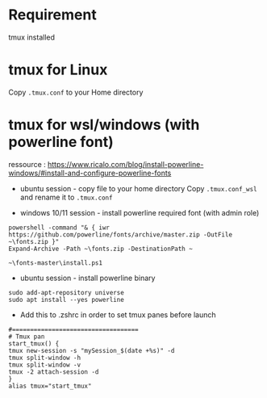 # Requirement
tmux installed

# tmux for Linux
Copy `.tmux.conf` to your Home directory

# tmux for wsl/windows (with powerline font)

ressource : <https://www.ricalo.com/blog/install-powerline-windows/#install-and-configure-powerline-fonts>

- ubuntu session - copy file to your home directory
Copy `.tmux.conf_wsl` and rename it to `.tmux.conf`

- windows 10/11 session - install powerline required font (with admin role)
```
powershell -command "& { iwr https://github.com/powerline/fonts/archive/master.zip -OutFile ~\fonts.zip }"
Expand-Archive -Path ~\fonts.zip -DestinationPath ~

~\fonts-master\install.ps1
```

- ubuntu session - install powerline binary
```
sudo add-apt-repository universe
sudo apt install --yes powerline
```

- Add this to .zshrc in order to set tmux panes before launch
```
#===================================
# Tmux pan
start_tmux() {
tmux new-session -s "mySession_$(date +%s)" -d
tmux split-window -h
tmux split-window -v
tmux -2 attach-session -d 
}
alias tmux="start_tmux"

```